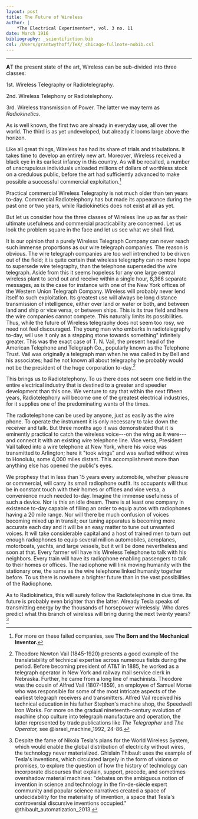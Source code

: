 ```yaml
---
layout: post
title: The Future of Wireless 
author: | 
    *The Electrical Experimenter*, vol. 3 no. 11 
date: March 1916
bibliography: _scientifiction.bib
csl: /Users/grantwythoff/TeX/_chicago-fullnote-nobib.csl
---
```




* * * * * * * * 

**A**T the present state of the art, Wireless can be sub-divided into three classes:

1st. Wireless Telegraphy or Radiotelegraphy. 

2nd. Wireless Telephony or Radiotelephony. 

3rd. Wireless transmission of Power. The latter we may term as *Radiokinetics.*

As is well known, the first two are already in everyday use, all over the world. The third is as yet undeveloped, but already it looms large above the horizon.

Like all great things, Wireless has had its share of trials and tribulations. It takes time to develop an entirely new art. Moreover, Wireless received a black eye in its earliest infancy in this country. As will be recalled, a number of unscrupulous individuals unloaded millions of dollars of worthless stock on a credulous public, before the art had sufficiently advanced to make possible a successful commercial exploitation.[^fwcs]

Practical commercial Wireless Telegraphy is not much older than ten years to-day. Commercial Radiotelephony has but made its appearance during the past one or two years, while Radiokinetics does not exist at all as yet.

But let us consider how the three classes of Wireless line up as far as their ultimate usefulness and commercial practicability are concerned. Let us look the problem square in the face and let us see what we shall find.

It is our opinion that a purely Wireless Telegraph Company can never reach such immense proportions as our wire telegraph companies. The reason is obvious. The wire telegraph companies are too well intrenched to be driven out of the field; it is quite certain that wireless telegraphy can no more hope to supersede wire telegraphy, than the telephone superseded the wire telegraph. Aside from this it seems hopeless for any one large central wireless plant to send out and receive within a single hour, 8,366 separate messages, as is the case for instance with one of the New York offices of the Western Union Telegraph Company. Wireless will probably never lend itself to such exploitation. Its greatest use will always be long distance transmission of intelligence, either over land or water or both, and between land and ship or vice versa, or between ships. This is its true field and here the wire companies cannot compete. This naturally limits its possibilities. Thus, while the future of Wireless telegraphy does not seem too rosy, we need not feel discouraged. The young man who embarks in radiotelegraphy to-day, will use it only as a stepping stone towards something" infinitely greater. This was the exact case of T. N. Vail, the present head of the American Telephone and Telegraph Co., popularly known as the Telephone Trust. Vail was originally a telegraph man when he was called in by Bell and his associates; had he not known all about telegraphy he probably would not be the president of the huge corporation to-day.[^tnv]

This brings us to Radiotelephony. To us there does not seem one field in the entire electrical industry that is destined to a greater and speedier development than this one. We venture to say that within the next fifteen years, Radiotelephony will become one of the greatest electrical industries, for it supplies one of the predominating wants of the times.

The radiotelephone can be used by anyone, just as easily as the wire phone. To operate the instrument it is only necessary to take down the receiver and talk. But three months ago it was demonstrated that it is eminently practical to catch the wireless voice---on the wing as it were---and connect it with an existing wire telephone line. Vice versa, President Vail talked into a wire telephone at New York, where his voice was transmitted to Arlington; here it "took wings" and was wafted without wires to Honolulu, some 4,000 miles distant. This accomplishment more than anything else has opened the public's eyes.

We prophesy that in less than 15 years every automobile, whether pleasure or commercial, will carry its small radiophone outfit. Its occupants will thus be in constant touch with their homes or offices and vice versa, a convenience much needed to-day. Imagine the immense usefulness of such a device. Nor is this an idle dream. There is at least one company in existence to-day capable of filling an order to equip autos with radiophones having a 20 mile range. Nor will there be much confusion of voices becoming mixed up in transit; our tuning apparatus is becoming more accurate each day and it will be an easy matter to tune out unwanted voices. It will take considerable capital and a host of trained men to turn out enough radiophones to equip several million automobiles, aeroplanes, motorboats, yachts, and large vessels, but it will be done nevertheless and soon at that. Every farmer will have his Wireless Telephone to talk with his neighbors. Every train will have its radiophone enabling passengers to talk to their homes or offices. The radiophone will link moving humanity with the stationary one, the same as the wire telephone linked humanity together before. To us there is nowhere a brighter future than in the vast possibilities of the Radiophone.

As to Radiokinetics, this will surely follow the Radiotelephone in due time. Its future is probably even brighter than the latter. Already Tesla speaks of transmitting energy by the thousands of horsepower wirelessly. Who dares predict what this branch of wireless will bring during the next twenty years?[^pae]

[^fwcs]: For more on these failed companies, see **The Born and the Mechanical Inventor.**

[^tnv]: Theodore Newton Vail (1845-1920) presents a good example of the translatability of technical expertise across numerous fields during the period.  Before becoming president of AT&T in 1885, he worked as a telegraph operator in New York and railway mail service clerk in Nebraska.  Further, he came from a long line of machinists.  Theodore was the cousin of Alfred Vail (1807-1859), an employee of Samuel Morse who was responsible for some of the most intricate aspects of the earliest telegraph receivers and transmitters.  Alfred Vail received his technical education in his father Stephen's machine shop, the Speedwell Iron Works.  For more on the gradual nineteenth-century evolution of machine shop culture into telegraph manufacture and operation, the latter represented by trade publications like *The Telegrapher* and *The Operator,* see @israel_machine_1992, 24-86.

[^pae]: Despite the fame of Nikola Tesla's plans for the World Wireless System, which would enable the global distribution of electricity without wires, the technology never materialized.  Ghislain Thibault uses the example of Tesla's inventions, which circulated largely in the form of visions or promises, to explore the question of how the history of technology can incorporate discourses that explain, support, precede, and sometimes overshadow material machines: "debates on the ambiguous notion of invention in science and technology in the fin-de-siècle expert community and popular science narratives created a space of undecidability for the materiality of invention, a space that Tesla's controversial discursive inventions occupied." @thibault_automatization_2013.